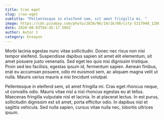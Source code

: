 ```yaml
---
title: Cras eget
slug: cras-eget
subtitle: "Pellentesque in eleifend sem, sit amet fringilla mi. "
image: https://cdn.pixabay.com/photo/2020/06/19/16/00/city-5317948_1280.jpg
date: 2020-08-03T04:45:17.566Z
author: Autor 1
category: Ensayos
---
```

<!--StartFragment-->

Morbi lacinia egestas nunc vitae sollicitudin. Donec nec risus non nisi tempor eleifend. Suspendisse dapibus sapien sit amet elit elementum, sit amet posuere justo venenatis. Sed eget leo quis nisi dignissim tristique. Proin sed leo facilisis, egestas ipsum id, fermentum sapien. Aenean finibus, erat eu accumsan posuere, odio mi euismod sem, ac aliquam magna velit ut nulla. Mauris varius mauris a nisi tincidunt volutpat.

Pellentesque in eleifend sem, sit amet fringilla mi. Cras eget rhoncus neque, ut convallis odio. Mauris vitae nisl a nisl rhoncus egestas eu at tellus. Maecenas fringilla vulputate nisl et lacinia. In at placerat lectus. In est purus, sollicitudin dignissim est sit amet, porta efficitur odio. In dapibus nisl et sagittis vehicula. Sed nulla sapien, cursus vitae nulla nec, lobortis ultrices ipsum.

<!--EndFragment-->